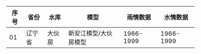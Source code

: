 |  序号  |   省份  |  水库  |  模型  |  雨情数据 |  水情数据  |
|--------|--------|--------|-------|-------|-------|
|   01   |   辽宁省 |  大伙房    |    新安江模型/大伙房模型 |  1966-1999    |  1966-1999   |
